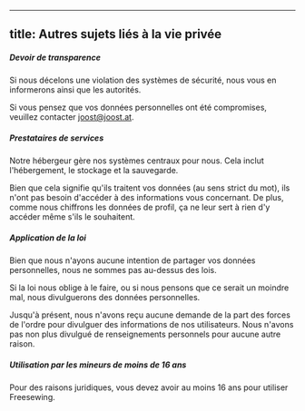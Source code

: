 ***

## title: Autres sujets liés à la vie privée

##### Devoir de transparence

Si nous décelons une violation des systèmes de sécurité, nous vous en informerons ainsi que les autorités.

Si vous pensez que vos données personnelles ont été compromises, veuillez contacter joost@joost.at.

##### Prestataires de services

Notre hébergeur gère nos systèmes centraux pour nous. Cela inclut l'hébergement, le stockage et la sauvegarde.

Bien que cela signifie qu'ils traitent vos données (au sens strict du mot), ils n'ont pas besoin d'accéder à des informations vous concernant. De plus, comme nous chiffrons les données de profil, ça ne leur sert à rien d'y accéder même s'ils le souhaitent.

##### Application de la loi

Bien que nous n'ayons aucune intention de partager vos données personnelles, nous ne sommes pas au-dessus des lois.

Si la loi nous oblige à le faire, ou si nous pensons que ce serait un moindre mal, nous divulguerons des données personnelles.

Jusqu'à présent, nous n'avons reçu aucune demande de la part des forces de l'ordre pour divulguer des informations de nos utilisateurs. Nous n'avons pas non plus divulgué de renseignements personnels pour aucune autre raison.

##### Utilisation par les mineurs de moins de 16 ans

Pour des raisons juridiques, vous devez avoir au moins 16 ans pour utiliser Freesewing.
